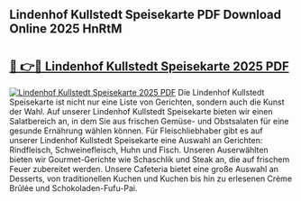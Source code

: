 ## Lindenhof Kullstedt Speisekarte PDF Download Online 2025 HnRtM

# <h2><a href="http://gc8mzt3.nevu.top/?p=Lindenhof+Kullstedt+Speisekarte">🔗 👉🔴 Lindenhof Kullstedt Speisekarte 2025 PDF</a></h2>

[![Lindenhof Kullstedt Speisekarte 2025 PDF](https://i.imgur.com/dBaPXMq.png)](http://gc8mzt3.nevu.top/?p=Lindenhof+Kullstedt+Speisekarte)
Die Lindenhof Kullstedt Speisekarte ist nicht nur eine Liste von Gerichten, sondern auch die Kunst der Wahl. Auf unserer Lindenhof Kullstedt Speisekarte bieten wir einen Salatbereich an, in dem Sie aus frischen Gemüse- und Obstsalaten für eine gesunde Ernährung wählen können. Für Fleischliebhaber gibt es auf unserer Lindenhof Kullstedt Speisekarte eine Auswahl an Gerichten: Rindfleisch, Schweinefleisch, Huhn und Fisch. Unseren Auserwählten bieten wir Gourmet-Gerichte wie Schaschlik und Steak an, die auf frischem Feuer zubereitet werden. Unsere Cafeteria bietet eine große Auswahl an Desserts, von traditionellen Kuchen und Kuchen bis hin zu erlesenen Crème Brûlée und Schokoladen-Fufu-Pai.
